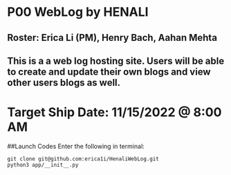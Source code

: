 # P00 WebLog by HENALI
## Roster: Erica Li (PM), Henry Bach, Aahan Mehta
## This is a a web log hosting site. Users will be able to create and update their own blogs and view other users blogs as well.

# Target Ship Date: 11/15/2022 @ 8:00 AM

##Launch Codes
Enter the following in terminal:
```
git clone git@github.com:erica1i/HenaliWebLog.git
python3 app/__init__.py
```
